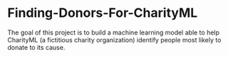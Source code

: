# Finding-Donors-For-CharityML
The goal of this project is to build a machine learning model able to help CharityML (a fictitious charity organization) identify people most likely to donate to its cause.
